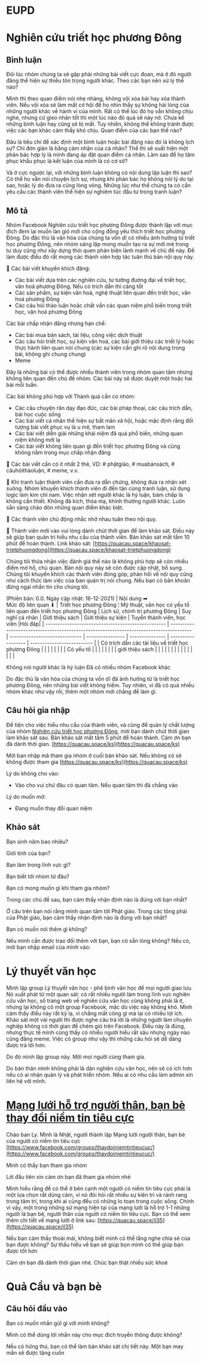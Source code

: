 # EUPD

# Nghiên cứu triết học phương Đông
## Bình luận
Đôi lúc nhóm chúng ta sẽ gặp phải những bài viết cực đoan, mà ở đó người đăng thể hiện sự thiếu tôn trọng người khác. Theo các bạn nên xử lý thế nào?

Mình thì theo quan điểm nói nhẹ nhàng, không vội xóa bài hay xóa thành viên. Nếu vội xóa sẽ làm mất cơ hội để họ nhìn thấy sự không hài lòng của những người khác về hành vi của mình. Rất có thể lúc đó họ vẫn không chịu nghe, nhưng cứ gieo nhân tốt thì một lúc nào đó quả sẽ nảy nở. Chưa kể những bình luận hay cũng sẽ bị mất. Tuy nhiên, không thể không tránh được việc các bạn khác cảm thấy khó chịu. Quan điểm của các bạn thế nào?

Đâu là tiêu chí để xác định một bình luận hoặc bài đăng nào đó là không lịch sự? Chỉ đơn giản là bằng cảm nhận của cá nhân? Thế thì sẽ xuất hiện một phản bác hợp lý là mình đang áp đặt quan điểm cá nhân. Làm sao để họ tâm phục khẩu phục là kết luận của mình là có cơ sở?

Và ở cực ngược lại, với những bình luận không có nội dung lập luận thì sao? Có thể họ vẫn nói chuyện lịch sự, nhưng khi phản bác họ không nói lý do tại sao, hoặc lý do đưa ra cũng lòng vòng. Những lúc như thế chúng ta có cần yêu cầu các thành viên thể hiện sự nghiêm túc đầu tư trong tranh luận?

## Mô tả
Nhóm Facebook Nghiên cứu triết học phương Đông được thành lập với mục đích đem lại muốn làn gió mới cho cộng đồng yêu thích triết học phương Đông. Do đặc thù là văn hóa của chúng ta vốn dĩ có nhiều ảnh hưởng từ triết học phương Đông, nên nhóm sáng lập mong muốn tạo ra sự mới mẻ trong tư duy cũng như xây dựng thói quen phản biện lành mạnh về chủ đề này. Để làm được điều đó rất mong các thành viên hợp tác tuân thủ bản nội quy này.

🔶 Các bài viết khuyến khích đăng:

-   Các bài viết dựa trên các nghiên cứu, tư tưởng đương đại về triết học, văn hoá phương Đông. Nếu có trích dẫn thì càng tốt
-   Các sản phẩm, sự kiện văn hoá, nghệ thuật liên quan đến triết học, văn hoá phương Đông
-   Các câu hỏi thảo luận hoặc chất vấn các quan niệm phổ biến trong triết học, văn hoá phương Đông

Các bài chấp nhận đăng nhưng hạn chế:

-   Các bài mua bán sách, tài liệu, công việc dịch thuật
-   Các câu hỏi triết học, sự kiện văn hoá, các bài giới thiệu các triết lý hoặc thực hành liên quan nói chung (các sự kiện cần ghi rõ nội dung trong bài, không ghi chung chung)
-   Meme

Đây là những bài có thể được nhiều thành viên trong nhóm quan tâm nhưng không liên quan đến chủ đề nhóm. Các bài này sẽ được duyệt một hoặc hai bài mỗi tuần.

Các bài không phù hợp với Thành quả cần có nhóm:

-   Các câu chuyện răn dạy đạo đức, các bài pháp thoại, các câu trích dẫn, bài học cuộc sống
-   Các bài viết cá nhân thể hiện sự bất mãn xã hội, hoặc mặc định rằng đối tượng bài viết phục vụ là u mê, tham lam
-   Các bài viết diễn giải những khái niệm đã quá phổ biến, những quan niệm không mới lạ
-   Các bài viết không liên quan gì đến triết học phương Đông và cũng không nằm trong mục chấp nhận đăng

🔶 Các bài viết cần có ít nhất 2 thẻ, VD: # phậtgiáo, # muabánsách, # câuhỏithảoluận, # meme, v.v.

🔶 Khi tranh luận thành viên cần đưa ra dẫn chứng, không đưa ra nhận xét suông. Nhóm khuyến khích thành viên đi đến tận cùng tranh luận, sử dụng logic làm kim chỉ nam. Việc nhận xét người khác là hý luận, bám chấp là không cần thiết. Không đả kích, thóa mạ, khinh thường người khác. Luôn sẵn sàng chào đón những quan điểm khác biệt.

🔶 Các thành viên chủ động nhắc nhở nhau tuân theo nội quy.

🔶 Thành viên mới vào vui lòng dành chút thời gian để làm khảo sát. Điều này sẽ giúp ban quản trị hiểu nhu cầu của thành viên. Bản khảo sát mất tầm 10 phút để hoàn thành. Link khảo sát: [https://quacau.space/khaosat-trietphuongdong](https://quacau.space/khaosat-trietphuongdong)

Chúng tôi thừa nhận việc đánh giá thế nào là không phù hợp sẽ còn nhiều điểm mơ hồ, chủ quan. Bản nội quy này sẽ còn được cập nhật, bổ sung. Chúng tôi khuyến khích các thành viên đóng góp, phản hồi về nội quy cũng như cách thức làm việc của ban quản trị nói chung. Nếu bạn có băn khoăn đừng ngại nhắn tin cho chúng tôi.

(Phiên bản: 0.0. Ngày cập nhật: 16-12-2021)
| Nội dung ➡<br>Mức độ liên quan ⬇                   | Triết học phương Đông ¦ Mỹ thuật, văn học có yếu tố liên quan đến triết học phương Đông | Lịch sử, chính trị phương Đông | Suy nghĩ cá nhân | Giới thiệu sách | Giới thiệu sự kiện | Tuyển thành viên, học viên |Hỏi đáp|
| -------------------------------------------------- | --------------------------------------------------------------------------------------- | ------------------------------ | ---------------- | --------------- | ------------------ | -------------------------- |
| Có trích dẫn các tài liệu về triết học phương Đông |                                                                                         |                                |                  |                 |                    |                            |
| Có yếu tố                                          |                                                                                         |                                |                  |                 |                    |                            |
| giới thiệu sách                                    |                                                                                         |                                |                  |                 |                    |                            |
|                                                    |                                                                                         |                                |                  |                 |                    |                            |

Không nói người khác là hý luận
Đã có nhiều nhóm Facebook khác

Do đặc thù là văn hóa của chúng ta vốn dĩ đã ảnh hưởng từ là triết học phương Đông, nên những bài viết không hiếm. Tuy nhiên, vì đã có quá nhiều nhóm khác như vậy rồi, thêm một nhóm mới chẳng để làm gì.

## Câu hỏi gia nhập

Để tiện cho việc hiểu nhu cầu của thành viên, và cũng để quản lý chất lượng của nhóm [Nghiên cứu triết học phương Đông](https://www.facebook.com/groups/triethocphuongdong/), mời bạn dành chút thời gian làm khảo sát sau. Bản khảo sát mất tầm 5 phút để hoàn thành. Cảm ơn bạn đã dành thời gian. [https://quacau.space/ks](https://quacau.space/ks)

Mời bạn nhập mã tham gia nhóm ở cuối bản khảo sát. Nếu không có sẽ không được tham gia [https://quacau.space/ks](https://quacau.space/ks)

Lý do không cho vào:

-   Vào cho vui chứ đâu có quan tâm. Nếu quan tâm thì đã chẳng vào

Lý do muốn mở:

-   Đang muốn thay đổi quan niệm

## Khảo sát

Bạn sinh năm bao nhiêu?

Giới tính của bạn?

Bạn làm trong lĩnh vực gì?

Bạn biết tới nhóm từ đâu?

Bạn có mong muốn gì khi tham gia nhóm?

Trong các chủ đề sau, bạn cảm thấy nhận định nào là đúng với bạn nhất?

Ở câu trên bạn nói rằng mình quan tâm tới Phật giáo. Trong các tông phái của Phật giáo, bạn cảm thấy nhận định nào là đúng với bạn nhất?

Bạn có muốn nói thêm gì không?

Nếu mình cần được trao đổi thêm với bạn, bạn có sẵn lòng không? Nếu có, mời bạn nhập email của mình vào:

# Lý thuyết văn học

Mình lập group Lý thuyết văn học - phê bình văn học để mọi người giao lưu. Nó xuất phát từ một quan sát: có rất nhiều người làm trong lĩnh vực nghiên cứu văn học, số trang web về nghiên cứu văn học cũng không phải là ít, nhưng lại không có một group Facebook, mặc dù việc này không khó. Mình cảm thấy điều này rất kỳ lạ, vì chẳng mất công gì mà lại có nhiều lợi ích. Khảo sát một vài người thì được nghe câu trả lời là những người làm chuyên nghiệp không có thời gian để chém gió trên Facebook. Điều này là đúng, nhưng thực tế mình cũng thấy có nhiều người hiểu rất sâu nhưng ngày nào cũng đăng meme. Việc có group như vậy thì những câu hỏi sẽ dễ dàng được trả lời hơn.

Do đó mình lập group này. Mời mọi người cùng tham gia.

Do bản thân mình không phải là dân nghiên cứu văn học, nên sẽ có ích hơn nếu có ai nhận quản lý và phát triển nhóm. Nếu ai có nhu cầu làm admin xin liên hệ với mình.

# [Mạng lưới hỗ trợ người thân, bạn bè thay đổi niềm tin tiêu cực](http://www.facebook.com/groups/thaydoiniemtintieucuc/)

Chào bạn Ly. Mình là Nhật, người thành lập Mạng lưới người thân, bạn bè của người có niềm tin tiêu cực [https://www.facebook.com/groups/thaydoiniemtintieucuc/](https://www.facebook.com/groups/thaydoiniemtintieucuc/)

Mình có thấy bạn tham gia nhóm

Lời đầu tiên xin cảm ơn bạn đã tham gia nhóm nhé

Mình hiểu rằng để có thể ở bên cạnh một người có niềm tin tiêu cực phải là một lựa chọn rất dũng cảm, vì nó đòi hỏi rất nhiều sự kiên trì và rảnh rang trong tâm trí, trong khi ai cũng đều có những lo toan trong cuộc sống. Chính vì vậy, một trong những sứ mạng hiện tại của mạng lưới là hỗ trợ 1-1 những người là bạn bè, người thân của người có niềm tin tiêu cực. Bạn có thể xem thêm chi tiết về mạng lưới ở link sau: [https://quacau.space/il35](https://quacau.space/il35)

Nếu bạn cảm thấy thoải mái, không biết mình có thể lắng nghe chia sẻ của bạn được không? Sự thấu hiểu về bạn sẽ giúp bọn mình có thể giúp bạn được tốt hơn

Cảm ơn bạn đã dành thời gian nhé. Chúc bạn thật nhiều sức khoẻ

# Quả Cầu và bạn bè
## Câu hỏi đầu vào
Bạn có muốn nhắn gửi gì với mình không?

Mình có thể dùng lời nhắn này cho mục đích truyền thông được không?

Nếu có hứng thú, bạn có thể làm bản khảo sát chị tiết này. Một bạn may mắn sẽ được tặng cuốn
